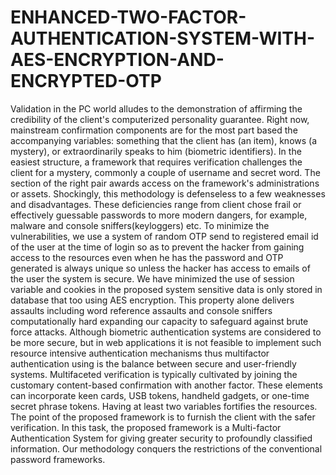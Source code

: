 # ENHANCED-TWO-FACTOR-AUTHENTICATION-SYSTEM-WITH-AES-ENCRYPTION-AND-ENCRYPTED-OTP
Validation in the PC world alludes to the demonstration of affirming the credibility of the client's computerized personality guarantee. Right now, mainstream confirmation components are for the most part based the accompanying variables: something that the client has (an item), knows (a mystery), or extraordinarily speaks to him (biometric identifiers). In the easiest structure, a framework that requires verification challenges the client for a mystery, commonly a couple of username and secret word. The section of the right pair awards access on the framework's administrations or assets. Shockingly, this methodology is defenseless to a few weaknesses and disadvantages. These deficiencies range from client chose frail or effectively guessable passwords to more modern dangers, for example, malware and console sniffers(keyloggers) etc. To minimize the vulnerabilities, we use a system of random OTP send to registered email id of the user at the time of login so as to prevent the hacker from gaining access to the resources even when he has the password and OTP generated is always unique so unless the hacker has access to emails of the user the system is secure. We have minimized the use of session variable and cookies in the proposed system sensitive data is only stored in database that too using AES encryption. This property alone delivers assaults including word reference assaults and console sniffers computationally hard expanding our capacity to safeguard against brute force attacks. Although biometric authentication systems are considered to be more secure, but in web applications it is not feasible to implement such resource intensive authentication mechanisms thus multifactor authentication using is the balance between secure and user-friendly systems. Multifaceted verification is typically cultivated by joining the customary content-based confirmation with another factor. These elements can incorporate keen cards, USB tokens, handheld gadgets, or one-time secret phrase tokens. Having at least two variables fortifies the resources. The point of the proposed framework is to furnish the client with the safer verification. In this task, the proposed framework is a Multi-factor Authentication System for giving greater security to profoundly classified information. Our methodology conquers the restrictions of the conventional password frameworks.
